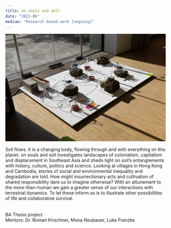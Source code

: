 ```yaml
---
title: on souls and soil 
date: "2021-06"
medium: "Research based work [ongoing]"
---
```

<div class="full">

![Exhibition View @ Ars Electronica 2021. Photo: Tom Mesic](./osas.jpg)

</div>
Soil flows. It is a changing body, flowing through and with everything on this planet. 
on souls and soil investigates landscapes of colonialism, capitalism and displacement in Southeast Asia and sheds light on soil’s entanglements with history, culture, politics and science. Looking at villages in Hong Kong and Cambodia, stories of social and environmental inequality and degradation are told. How might insurrectionary acts and cultivation of shared responsibility dare us to imagine otherwise?
With an attunement to the more-than-human we gain a greater sense of our interactions with terrestrial dynamics. To let these inform us is to illustrate other possibilities of life and collaborative survival.
<br>
<br>
<br>
BA Thesis project
<br>
Mentors: Dr. Roman Kirschner, Mona Neubauer, Luke Franzke